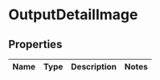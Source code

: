 
# OutputDetailImage

## Properties
Name | Type | Description | Notes
------------ | ------------- | ------------- | -------------



